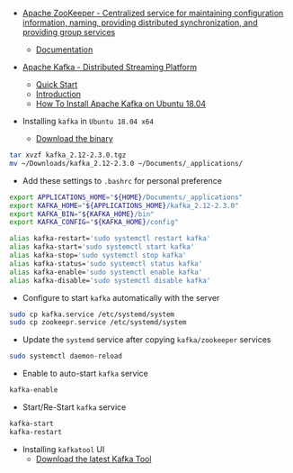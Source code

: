 - [Apache ZooKeeper - Centralized service for maintaining configuration information, naming, providing distributed synchronization, and providing group services](https://zookeeper.apache.org/)
  - [Documentation](https://zookeeper.apache.org/doc/r3.5.5/)

- [Apache Kafka - Distributed Streaming Platform](https://kafka.apache.org/)
  - [Quick Start](https://kafka.apache.org/quickstart)
  - [Introduction](https://kafka.apache.org/intro)
  - [How To Install Apache Kafka on Ubuntu 18.04](https://www.digitalocean.com/community/tutorials/how-to-install-apache-kafka-on-ubuntu-18-04)

- Installing `kafka` in `Ubuntu 18.04 x64`
  - [Download the binary](https://kafka.apache.org/downloads)

```bash
tar xvzf kafka_2.12-2.3.0.tgz
mv ~/Downloads/kafka_2.12-2.3.0 ~/Documents/_applications/
```

- Add these settings to `.bashrc` for personal preference

```bash
export APPLICATIONS_HOME="${HOME}/Documents/_applications"
export KAFKA_HOME="${APPLICATIONS_HOME}/kafka_2.12-2.3.0"
export KAFKA_BIN="${KAFKA_HOME}/bin"
export KAFKA_CONFIG="${KAFKA_HOME}/config"

alias kafka-restart='sudo systemctl restart kafka'
alias kafka-start='sudo systemctl start kafka'
alias kafka-stop='sudo systemctl stop kafka'
alias kafka-status='sudo systemctl status kafka'
alias kafka-enable='sudo systemctl enable kafka'
alias kafka-disable='sudo systemctl disable kafka'
```

- Configure to start `kafka` automatically with the server

```bash
sudo cp kafka.service /etc/systemd/system
sudo cp zookeepr.service /etc/systemd/system
```

- Update the `systemd` service after copying `kafka/zookeeper` services 

```bash
sudo systemctl daemon-reload
```

- Enable to auto-start `kafka` service

```bash
kafka-enable
```

- Start/Re-Start `kafka` service

```bash
kafka-start
kafka-restart
```

- Installing `kafkatool` UI
  - [Download the latest Kafka Tool](http://www.kafkatool.com/download.html)
